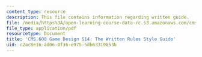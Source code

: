 ```yaml
---
content_type: resource
description: This file contains information regarding written guide.
file: /media/https%3A/open-learning-course-data-rc.s3.amazonaws.com/cms-608-game-design-spring-2014/c2ac8e16ad060f36e9755db63310853b_MITCMS_608S14_WrittenGuide.pdf
file_type: application/pdf
resourcetype: Document
title: 'CMS.608 Game Design S14: The Written Rules Style Guide'
uid: c2ac8e16-ad06-0f36-e975-5db63310853b
---
```

